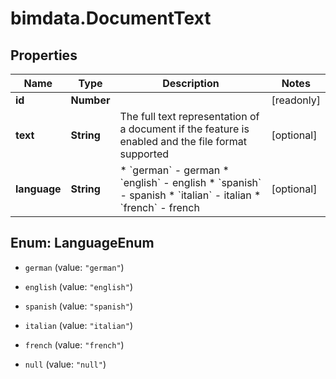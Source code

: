 # bimdata.DocumentText

## Properties

Name | Type | Description | Notes
------------ | ------------- | ------------- | -------------
**id** | **Number** |  | [readonly] 
**text** | **String** | The full text representation of a document if the feature is enabled and the file format supported | [optional] 
**language** | **String** | * &#x60;german&#x60; - german * &#x60;english&#x60; - english * &#x60;spanish&#x60; - spanish * &#x60;italian&#x60; - italian * &#x60;french&#x60; - french | [optional] 



## Enum: LanguageEnum


* `german` (value: `"german"`)

* `english` (value: `"english"`)

* `spanish` (value: `"spanish"`)

* `italian` (value: `"italian"`)

* `french` (value: `"french"`)

* `null` (value: `"null"`)




